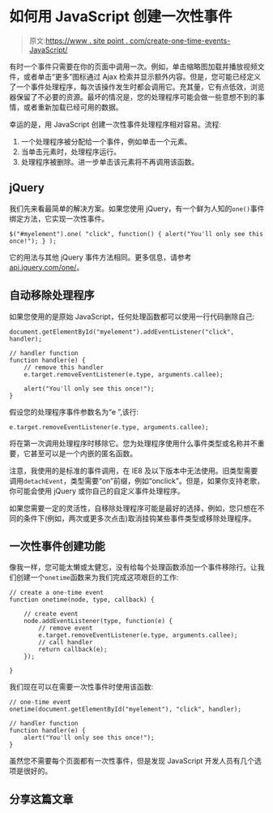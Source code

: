 # 如何用 JavaScript 创建一次性事件

> 原文:[https://www . site point . com/create-one-time-events-JavaScript/](https://www.sitepoint.com/create-one-time-events-javascript/)

有时一个事件只需要在你的页面中调用一次。例如，单击缩略图加载并播放视频文件，或者单击“更多”图标通过 Ajax 检索并显示额外内容。但是，您可能已经定义了一个事件处理程序，每次该操作发生时都会调用它。充其量，它有点低效，浏览器保留了不必要的资源。最坏的情况是，您的处理程序可能会做一些意想不到的事情，或者重新加载已经可用的数据。

幸运的是，用 JavaScript 创建一次性事件处理程序相对容易。流程:

1.  一个处理程序被分配给一个事件，例如单击一个元素。
2.  当单击元素时，处理程序运行。
3.  处理程序被删除。进一步单击该元素将不再调用该函数。

## jQuery

我们先来看最简单的解决方案。如果您使用 jQuery，有一个鲜为人知的`one()`事件绑定方法，它实现一次性事件。

```
$("#myelement").one( "click", function() { alert("You'll only see this once!"); } );
```

它的用法与其他 jQuery 事件方法相同。更多信息，请参考[api.jquery.com/one/](http://api.jquery.com/one/)。

## 自动移除处理程序

如果您使用的是原始 JavaScript，任何处理函数都可以使用一行代码删除自己:

```
document.getElementById("myelement").addEventListener("click", handler);

// handler function
function handler(e) {
	// remove this handler
	e.target.removeEventListener(e.type, arguments.callee);

	alert("You'll only see this once!");
}
```

假设您的处理程序事件参数名为“e ”,该行:

```
e.target.removeEventListener(e.type, arguments.callee);
```

将在第一次调用处理程序时移除它。您为处理程序使用什么事件类型或名称并不重要，它甚至可以是一个内嵌的匿名函数。

注意，我使用的是标准的事件调用，在 IE8 及以下版本中无法使用。旧类型需要调用`detachEvent`，类型需要“on”前缀，例如“onclick”。但是，如果你支持老歌，你可能会使用 jQuery 或你自己的自定义事件处理程序。

如果您需要一定的灵活性，自移除处理程序可能是最好的选择，例如，您只想在不同的条件下(例如，两次或更多次点击)取消挂钩某些事件类型或移除处理程序。

## 一次性事件创建功能

像我一样，您可能太懒或太健忘，没有给每个处理函数添加一个事件移除行。让我们创建一个`onetime`函数来为我们完成这项艰巨的工作:

```
// create a one-time event
function onetime(node, type, callback) {

	// create event
	node.addEventListener(type, function(e) {
		// remove event
		e.target.removeEventListener(e.type, arguments.callee);
		// call handler
		return callback(e);
	});

}
```

我们现在可以在需要一次性事件时使用该函数:

```
// one-time event
onetime(document.getElementById("myelement"), "click", handler);

// handler function
function handler(e) {
	alert("You'll only see this once!");
}
```

虽然您不需要每个页面都有一次性事件，但是发现 JavaScript 开发人员有几个选项是很好的。

## 分享这篇文章